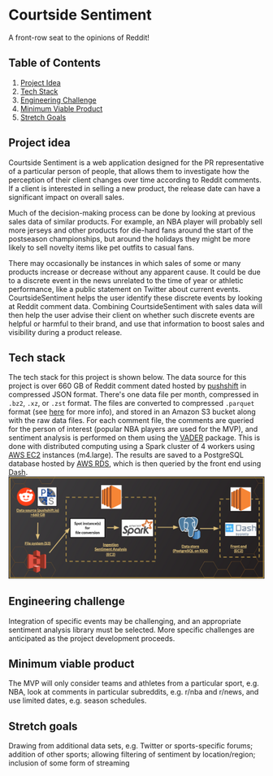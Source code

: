 # Courtside Sentiment
A front-row seat to the opinions of Reddit!

## Table of Contents
1. [Project Idea](README.md#project-idea)
1. [Tech Stack](README.md#tech-stack)
1. [Engineering Challenge](README.md#engineering-challenge)
1. [Minimum Viable Product](README.md#minimum-viable-product)
1. [Stretch Goals](README.md#stretch-goals)

## Project idea
Courtside Sentiment is a web application designed for the PR representative of a particular person of people, that allows them to investigate how the perception of their client changes over time according to Reddit comments.  If a client is interested in selling a new product, the release date can have a significant impact on overall sales. 

Much of the decision-making process can be done by looking at previous sales data of similar products.  For example, an NBA player will probably sell more jerseys and other products for die-hard fans around the start of the postseason championships, but around the holidays they might be more likely to sell novelty items like pet outfits to casual fans.

There may occasionally be instances in which sales of some or many products increase or decrease without any apparent cause.  It could be due to a discrete event in the news unrelated to the time of year or athletic performance, like a public statement on Twitter about current events. CourtsideSentiment helps the user identify these discrete events by looking at Reddit comment data. Combining CourtsideSentiment with sales data will then help the user advise their client on whether such discrete events are helpful or harmful to their brand, and use that information to boost sales and visibility during a product release.

## Tech stack
The tech stack for this project is shown below. The data source for this project is over 660 GB of Reddit comment dated hosted by [pushshift](https://files.pushshift.io/reddit/comments/) in compressed JSON format.  There's one data file per month, compressed in `.bz2`, `.xz`, or `.zst` format. The files are converted to compressed `.parquet` format (see [here](https://github.com/jnarkis/CourtsideSentiment/tree/master/file_conversion) for more info), and stored in an Amazon S3 bucket along with the raw data files. For each comment file, the comments are queried for the person of interest (popular NBA players are used for the MVP), and sentiment analysis is performed on them using the [VADER](https://github.com/cjhutto/vaderSentiment) package.  This is done with distributed computing using a Spark cluster of 4 workers using [AWS EC2](https://aws.amazon.com/ec2/) instances (m4.large). The results are saved to a PostgreSQL database hosted by [AWS RDS](https://aws.amazon.com/rds/), which is then queried by the front end using [Dash](https://dash.plot.ly/).
![](techstack.png)

## Engineering challenge
Integration of specific events may be challenging, and an appropriate sentiment analysis library must be selected. More specific challenges are anticipated as the project development proceeds.

## Minimum viable product
The MVP will only consider teams and athletes from a particular sport, e.g. NBA, look at comments in particular subreddits, e.g. r/nba and r/news, and use limited dates, e.g. season schedules.

## Stretch goals
Drawing from additional data sets, e.g. Twitter or sports-specific forums; addition of other sports; allowing filtering of sentiment by location/region; inclusion of some form of streaming





